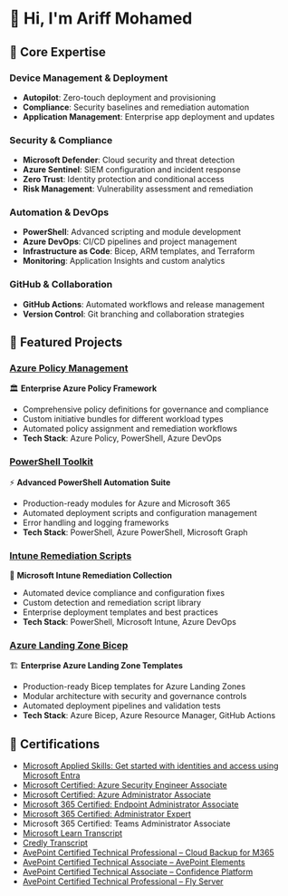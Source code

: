 # 👋 Hi, I'm Ariff Mohamed
## 🎯 Core Expertise
### Device Management & Deployment
- **Autopilot**: Zero-touch deployment and provisioning
- **Compliance**: Security baselines and remediation automation
- **Application Management**: Enterprise app deployment and updates
### Security & Compliance
- **Microsoft Defender**: Cloud security and threat detection
- **Azure Sentinel**: SIEM configuration and incident response
- **Zero Trust**: Identity protection and conditional access
- **Risk Management**: Vulnerability assessment and remediation
### Automation & DevOps
- **PowerShell**: Advanced scripting and module development
- **Azure DevOps**: CI/CD pipelines and project management
- **Infrastructure as Code**: Bicep, ARM templates, and Terraform
- **Monitoring**: Application Insights and custom analytics
### GitHub & Collaboration
- **GitHub Actions**: Automated workflows and release management
- **Version Control**: Git branching and collaboration strategies
## 🚀 Featured Projects
### [Azure Policy Management](https://github.com/a-ariff/azure-policy-management)
🏛️ **Enterprise Azure Policy Framework**
- Comprehensive policy definitions for governance and compliance
- Custom initiative bundles for different workload types
- Automated policy assignment and remediation workflows
- **Tech Stack**: Azure Policy, PowerShell, Azure DevOps
### [PowerShell Toolkit](https://github.com/a-ariff/powershell-toolkit)
⚡ **Advanced PowerShell Automation Suite**
- Production-ready modules for Azure and Microsoft 365
- Automated deployment scripts and configuration management
- Error handling and logging frameworks
- **Tech Stack**: PowerShell, Azure PowerShell, Microsoft Graph
### [Intune Remediation Scripts](https://github.com/a-ariff/intune-remediation-scripts)
🔧 **Microsoft Intune Remediation Collection**
- Automated device compliance and configuration fixes
- Custom detection and remediation script library
- Enterprise deployment templates and best practices
- **Tech Stack**: PowerShell, Microsoft Intune, Azure DevOps
### [Azure Landing Zone Bicep](https://github.com/a-ariff/azure-landing-zone-bicep)
🏗️ **Enterprise Azure Landing Zone Templates**
- Production-ready Bicep templates for Azure Landing Zones
- Modular architecture with security and governance controls
- Automated deployment pipelines and validation tests
- **Tech Stack**: Azure Bicep, Azure Resource Manager, GitHub Actions
## 🏅 Certifications
- [Microsoft Applied Skills: Get started with identities and access using Microsoft Entra](https://learn.microsoft.com/api/credentials/share/en-us/Ariff-Mohamed/7CA3C54A4DAAF6D?sharingId=DD420D2859BF1A3C)
- [Microsoft Certified: Azure Security Engineer Associate](https://learn.microsoft.com/api/credentials/share/en-us/Ariff-Mohamed/1DE42D8D3E20360F?sharingId=DD420D2859BF1A3C)
- [Microsoft Certified: Azure Administrator Associate](https://learn.microsoft.com/api/credentials/share/en-us/Ariff-Mohamed/27EA011B0DB995A?sharingId=DD420D2859BF1A3C)
- [Microsoft 365 Certified: Endpoint Administrator Associate](https://learn.microsoft.com/api/credentials/share/en-us/Ariff-Mohamed/5E7B5535D853075?sharingId=DD420D2859BF1A3C)
- [Microsoft 365 Certified: Administrator Expert](https://learn.microsoft.com/api/credentials/share/en-us/Ariff-Mohamed/FFE73C769C6190B1?sharingId=DD420D2859BF1A3C)
- Microsoft 365 Certified: Teams Administrator Associate
- [Microsoft Learn Transcript](https://learn.microsoft.com/en-us/users/ariff-mohamed/transcript/73n4ki5ojwly24p?source=docs&tab=applied-skills-tab)
- [Credly Transcript](https://www.credly.com/users/ariff-mohamed)
- [AvePoint Certified Technical Professional – Cloud Backup for M365](https://www.credly.com/badges/e43592d4-221d-4fea-aa33-262043879856/public_url)
- [AvePoint Certified Technical Associate – AvePoint Elements](https://www.credly.com/badges/f89e8071-97da-4fd9-a62f-b14294b00cda/public_url)
- [AvePoint Certified Technical Associate – Confidence Platform](https://www.credly.com/badges/ca658222-99e5-490b-bb82-c8b55b6de533/public_url)
- [AvePoint Certified Technical Professional – Fly Server](https://www.credly.com/badges/a6c376df-835f-40f9-b3d0-4dfa632c6e71/public_url)

